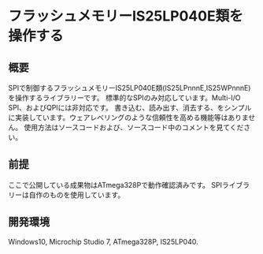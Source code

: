 # フラッシュメモリーIS25LP040E類を操作する

## 概要
SPIで制御するフラッシュメモリーIS25LP040E類(IS25LPnnnE,IS25WPnnnE)を操作するライブラリーです。
標準的なSPIのみ対応しています。Multi-I/O SPI、およびQPIには非対応です。
書き込む、読み出す、消去する、をシンプルに実装しています。ウェアレベリングのような信頼性を高める機能等はありません。
使用方法はソースコードおよび、ソースコード中のコメントを見てください。

## 前提
ここで公開している成果物はATmega328Pで動作確認済みです。
SPIライブラリーは自作のものを使用しています。

## 開発環境
Windows10, Microchip Studio 7, ATmega328P, IS25LP040.
